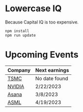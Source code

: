 # Lowercase IQ

Because Capital IQ is too expensive.

```
npm install
npm run update
```

# Upcoming Events

Company | Next earnings
--- | ---
[TSMC](https://investor.tsmc.com/english/financial-calendar) | No date found
[NVIDIA](https://investor.nvidia.com/events-and-presentations/events-and-presentations/) | 2/22/2023
[Asana](https://investors.asana.com/events-and-presentations/) | 3/8/2023
[ASML](https://www.asml.com/en/investors/financial-calendar) | 4/19/2023